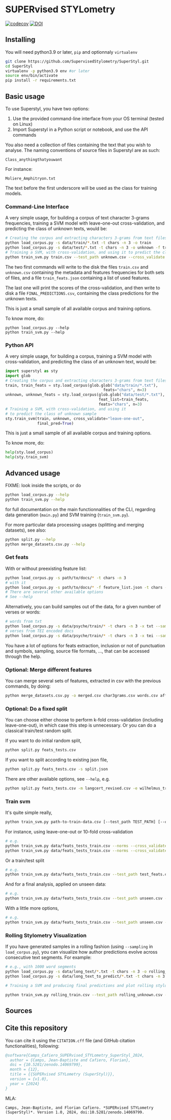 # SUPERvised STYLometry

[![codecov](https://codecov.io/github/SupervisedStylometry/SuperStyl/graph/badge.svg?token=TY5HCBOOKL)](https://codecov.io/github/SupervisedStylometry/SuperStyl)
[![DOI](https://zenodo.org/badge/342586864.svg)](https://doi.org/10.5281/zenodo.14069799)

## Installing

You will need python3.9 or later, `pip` and optionnaly `virtualenv`

```bash
git clone https://github.com/SupervisedStylometry/SuperStyl.git
cd SuperStyl
virtualenv -p python3.9 env #or later
source env/bin/activate
pip install -r requirements.txt
```

## Basic usage

To use Superstyl, you have two options:

1. Use the provided command-line interface from your OS terminal (tested on Linux)
2. Import Superstyl in a Python script or notebook, and use the API commands

You also need a collection of files containing the text that you wish
to analyse. The naming conventions of source files in Superstyl are as such:

```
Class_anythingthatyouwant
```

For instance:
```
Moliere_Amphitryon.txt
```

The text before the first underscore will be used as the class for training models.

### Command-Line Interface

A very simple usage, for building a corpus of text character 3-grams frequencies, 
training a SVM model with leave-one-out cross-validation, 
and predicting the class of unknown texts, would be:

```bash
# Creating the corpus and extracting characters 3-grams from text files
python load_corpus.py -s data/train/*.txt -t chars -n 3 -o train
python load_corpus.py -s data/test/*.txt -t chars -n 3 -o unknown -f train_feats.json
# Training a SVM, with cross-validation, and using it to predict the class of unknown sample
python train_svm.py train.csv --test_path unknown.csv --cross_validate leave-one-out --final
```

The two first commands will write to the disk the files `train.csv` and `unknown.csv` 
containing the metadata and features frequencies for both sets of files, 
and a file `train_feats.json` containing a list of used features.

The last one will print the scores of the cross-validation, and then write 
to disk a file `FINAL_PREDICTIONS.csv`, containing the class predictions 
for the unknown texts.

This is just a small sample of all available corpus and training options.

To know more, do:
```commandline
python load_corpus.py --help
python train_svm.py --help
```

### Python API

A very simple usage, for building a corpus, training a SVM model with cross-validation, 
and predicting the class of an unknown text, would be:

```python
import superstyl as sty
import glob
# Creating the corpus and extracting characters 3-grams from text files
train, train_feats = sty.load_corpus(glob.glob("data/train/*.txt"), 
                                           feats="chars", n=3)
unknown, unknown_feats = sty.load_corpus(glob.glob("data/test/*.txt"), 
                                         feat_list=train_feats, 
                                         feats="chars", n=3)
# Training a SVM, with cross-validation, and using it 
# to predict the class of unknown sample
sty.train_svm(train, unknown, cross_validate="leave-one-out", 
              final_pred=True)
```

<!-- TODO: update when train_svm api will be modified -->


This is just a small sample of all available corpus and training options.

To know more, do:
```python
help(sty.load_corpus)
help(sty.train_svm)
```


## Advanced usage

FIXME: look inside the scripts, or do

```bash
python load_corpus.py --help
python train_svm.py --help
```

for full documentation on the main functionnalities of the CLI, regarding data generation (`main.py`) and SVM training (`train_svm.py`).

For more particular data processing usages (splitting and merging datasets), see also:

```bash
python split.py --help
python merge_datasets.csv.py --help
```


### Get feats

With or without preexisting feature list:

```bash
python load_corpus.py -s path/to/docs/* -t chars -n 3
# with it
python load_corpus.py -s path/to/docs/* -f feature_list.json -t chars -n 3
# There are several other available options
# See --help
```

Alternatively, you can build samples out of the data, 
for a given number of verses or words:

```bash
# words from txt
python load_corpus.py -s data/psyche/train/* -t chars -n 3 -x txt --sampling --sample_units words --sample_size 1000
# verses from TEI encoded docs
python load_corpus.py -s data/psyche/train/* -t chars -n 3 -x tei --sampling --sample_units verses --sample_size 200
```

You have a lot of options for feats extraction, inclusion or not of punctuation and symbols, sampling, source file formats, …, that can be accessed through the help.

### Optional: Merge different features

You can merge several sets of features, extracted in csv with the previous commands, by doing:

```bash
python merge_datasets.csv.py -o merged.csv char3grams.csv words.csv affixes.csv
```

### Optional: Do a fixed split

You can choose either choose to perform k-fold cross-validation (including leave-one-out), in which case
this step is unnecessary. Or you can do a classical train/test random split.

If you want to do initial random split,
```bash
python split.py feats_tests.csv
```

If you want to split according to existing json file,
```bash
python split.py feats_tests.csv -s split.json
```

There are other available options, see `--help`, e.g.

```bash
python split.py feats_tests.csv -m langcert_revised.csv -e wilhelmus_train.csv
```


### Train svm

It's quite simple really,

```bash
python train_svm.py path-to-train-data.csv [--test_path TEST_PATH] [--cross_validate {leave-one-out,k-fold}] [--k K] [--dim_reduc {pca}] [--norms] [--balance {class_weight,downsampling,Tomek,upsampling,SMOTE,SMOTETomek}] [--class_weights] [--kernel {LinearSVC,linear,polynomial,rbf,sigmoid}] [--final] [--get_coefs]
```

For instance, using leave-one-out or 10-fold cross-validation

```bash
# e.g.
python train_svm.py data/feats_tests_train.csv --norms --cross_validate leave-one-out
python train_svm.py data/feats_tests_train.csv --norms --cross_validate k-fold --k 10
```

Or a train/test split

```bash
# e.g.
python train_svm.py data/feats_tests_train.csv --test_path test_feats.csv --norms
```

And for a final analysis, applied on unseen data:

```bash
# e.g.
python train_svm.py data/feats_tests_train.csv --test_path unseen.csv --norms --final
```

With a little more options,

```bash
# e.g.
python train_svm.py data/feats_tests_train.csv --test_path unseen.csv --norms --class_weights --final --get_coefs
```

### Rolling Stylometry Visualization

If you have generated samples in a rolling fashion (using `--sampling` in `load_corpus.py`), you can visualize how author predictions evolve across consecutive text segments. For example:

```bash
# e.g., with 1000 word segments
python load_corpus.py -s data/long_text/*.txt -t chars -n 3 -o rolling_train --sampling --units words --sample_size 1000
python load_corpus.py -s data/long_text_to_predict/*.txt -t chars -n 3 -o rolling_unknown -f rolling_train_feats.json --sampling --units words --sample_size 1000

# Training a SVM and producing final predictions and plot rolling stylometry without smoothing (default: smoothing= 3)

python train_svm.py rolling_train.csv --test_path rolling_unknown.csv --final --plot_rolling --plot_smoothing 0
```


## Sources

## Cite this repository

You can cite it using the `CITATION.cff` file (and GitHub citation functionalities), following:

```bibtex
@software{Camps_Cafiero_SUPERvised_STYLometry_SuperStyl_2024,
  author = {Camps, Jean-Baptiste and Cafiero, Florian},
  doi = {10.5281/zenodo.14069799},
  month = {12},
  title = {{SUPERvised STYLometry (SuperStyl)}},
  version = {v1.0},
  year = {2024}
}
```

MLA: 
```plaintext
Camps, Jean-Baptiste, and Florian Cafiero. *SUPERvised STYLometry (SuperStyl)*. Version 1.0, 2024, doi:10.5281/zenodo.14069799.
```

